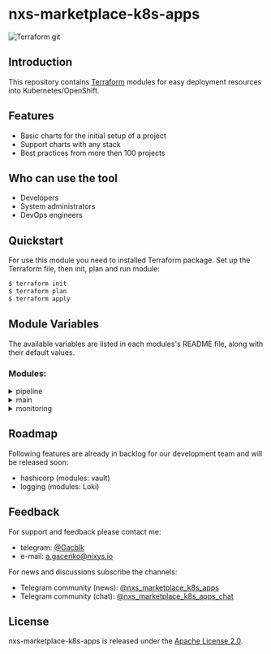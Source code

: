# nxs-marketplace-k8s-apps

![Terraform git](https://github.com/user-attachments/assets/99088e5d-9f33-4597-8388-ef22e272513a)

## Introduction
This repository contains [Terraform](https://www.terraform.io/) modules for easy deployment resources into Kubernetes/OpenShift.

## Features

* Basic charts for the initial setup of a project
* Support charts with any stack
* Best practices from more then 100 projects

## Who can use the tool

* Developers
* System administrators
* DevOps engineers

## Quickstart

For use this module you need to installed Terraform package. Set up the Terraform file, then init, plan and run module:

```bash
$ terraform init
$ terraform plan
$ terraform apply
```

## Module Variables
The available variables are listed in each modules's README file, along with their default values.

### Modules:

<details><summary>pipeline</summary>

1. [gitlab-runner](https://github.com/nixys/nxs-marketplace-k8s-apps/blob/main/pipelines/gitlab-runner/README.md) - create resources for pipeline

</details>

<details><summary>main</summary>

1. [ingress controllers/ingress-nginx](https://github.com/nixys/nxs-marketplace-k8s-apps/blob/main/main/controllers/ingress-nginx/README.md) - create resources for ingress-nginx controller
2. [main/ssl](https://github.com/nixys/nxs-marketplace-k8s-apps/blob/main/main/ssl/cert-manager/README.md) - create resources for cert-manager

</details>

<details><summary>monitoring</summary>

1. [kube-prometheus-stack](https://github.com/nixys/nxs-marketplace-k8s-apps/blob/main/monitoring/kube-prometheus-stack/README.md) - create resources for kube-prometheus-stack

</details>

## Roadmap

Following features are already in backlog for our development team and will be released soon:

* hashicorp (modules: vault)
* logging (modules: Loki)

## Feedback

For support and feedback please contact me:
* telegram: [@Gacblk](https://t.me/gacblk)
* e-mail: a.gacenko@nixys.io

For news and discussions subscribe the channels:

* Telegram community (news): [@nxs_marketplace_k8s_apps](https://t.me/nxs_marketplace_k8s_apps)
* Telegram community (chat): [@nxs_marketplace_k8s_apps_chat](https://t.me/nxs_marketplace_k8s_apps_chat)

## License
nxs-marketplace-k8s-apps is released under the [Apache License 2.0](https://github.com/nixys/nxs-marketplace-k8s-apps/blob/main/LICENSE).
